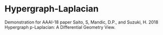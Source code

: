 # Hypergraph-Laplacian
Demonstration for AAAI-18 paper Saito, S, Mandic, D.P., and Suzuki, H. 2018 Hypergraph p-Laplacian: A Differential Geometry View.
